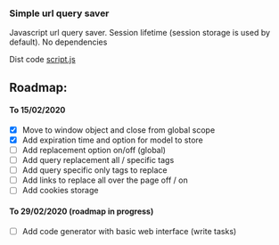 ### Simple url query saver
Javascript url query saver. Session lifetime (session storage is used by default). No dependencies

Dist code [script.js](https://github.com/Montesk/query-saver/blob/master/static/script.js)

## Roadmap:
#### To 15/02/2020
- [x] Move to window object and close from global scope
- [x] Add expiration time and option for model to store
- [ ] Add replacement option on/off (global)
- [ ] Add query replacement all / specific tags
- [ ] Add query specific only tags to replace
- [ ] Add links to replace all over the page off / on
- [ ] Add cookies storage

#### To 29/02/2020 (roadmap in progress)
- [ ] Add code generator with basic web interface (write tasks)
